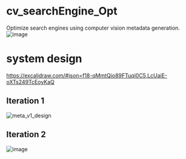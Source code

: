 # cv_searchEngine_Opt
Optimize search engines using computer vision metadata generation.
![image](https://github.com/Intina47/cv_searchengine_opt/assets/78519682/f7ef9855-e304-446b-a508-d11820412074)

# system design
https://excalidraw.com/#json=f18-qMmtQio89FTuqi0C5,LcUaiE-oXTs249TcEoyKaQ
## Iteration 1
![meta_v1_design](https://github.com/Intina47/cv_searchEngine_Opt/assets/78519682/99fbd104-1109-4050-ace7-3180d9ba1c13)

## Iteration 2
![image](https://github.com/Intina47/cv_searchEngine_Opt/assets/78519682/63ebf355-77a4-42dc-990c-0aeffb4462af)

